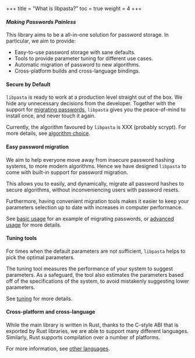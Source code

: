 +++
title = "What is libpasta?"
toc = true
weight = 4
+++

#### _Making Passwords Painless_

This library aims to be a all-in-one solution for password storage. In
particular, we aim to provide:

 - Easy-to-use password storage with sane defaults.
 - Tools to provide parameter tuning for different use cases.
 - Automatic migration of password to new algorithms.
 - Cross-platform builds and cross-language bindings.

#### Secure by Default

`libpasta` is ready to work at a production level straight out of the box. We
hide any unnecessary decisions from the developer. Together with the support for
[migrating passwords](#easy-password-migration), `libpasta` gives you the
peace-of-mind to install once, and never touch it again.

Currently, the algorithm favoured by `libpasta` is XXX (probably scrypt).
For more details, see [algorithm choice](../../technical-details/algorithm-choice).


#### Easy password migration

We aim to help everyone move away from insecure password hashing systems, 
to more modern algorithms. Hence we have designed `libpasta` to come with 
built-in support for password migration.

This allows you to easily, and dynamically, migrate all password hashes to
secure algorithms, without inconveniencing users with password resets.

Furthermore, having convenient migration tools makes it easier to keep your
parameters selection up to date with increases in computer performance.

See [basic usage](../basic-usage#password-migration) for an example of 
migrating passwords, or [advanced usage](../../advanced/migration/) for more 
details.

#### Tuning tools

For times when the default parameters are not sufficient, `libpasta` helps to
pick the optimal parameters.

The tuning tool measures the performance of your system to suggest parameters.
As a safeguard, the tool also estimates the parameters based off of the 
specifications of the system, to avoid mistakenly suggesting lower parameters.

See [tuning](../../advanced/tuning) for more details.

#### Cross-platform and cross-language

While the main library is written in Rust, thanks to the C-style ABI that is
exported by Rust libraries, we are able to support many different languages.
Similarly, Rust supports compilation over a number of platforms.

For more information, see [other languages](../../other-languages).